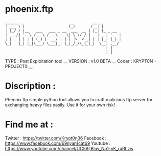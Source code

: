 # phoenix.ftp

    ______ _                      _         __ _
    | ___ \ |                    (_)       / _| |
    | |_/ / |__   ___   ___ _ __  ___  __ | |_| |_ _ __
    |  __/| '_ \ / _ \ / _ \ '_ \| \ \/ / |  _| __| '_  |
    | |   | | | | (_) |  __/ | | | |>  < _| | | |_| |_) |
    \_|   |_| |_|\___/ \___|_| |_|_/_/\_(_)_|  \__| .__/
                                                  | |
                                                  |_|

   TYPE : Post Exploitation tool __
VERSION : v1.0 BETA __
  Coder : KRYPT0N - PROJECT0 __
  
  
 # Discription :
 Pheonix.ftp simple python tool allows you to craft malicious ftp server for exchanging heavy files easily.
 Use it for your own risk! 
 
# Find me at :
 Twitter : https://twitter.com/Krypt0n36
Facebook : https://www.facebook.com/69nyan1cat69
Youtube  : https://www.youtube.com/channel/UC5BjtBluv_No1-nK_ruRLzw

